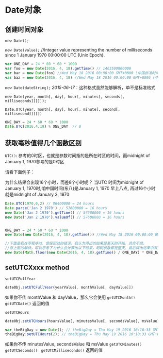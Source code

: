 # Date对象

## 创建时间对象
`new Date();`

`new Date(value);` //Integer value representing the number of milliseconds since 1 January 1970 00:00:00 UTC (Unix Epoch).
```js
var ONE_DAY = 24 * 60 * 60 * 1000
var foo = new Date(2016, 4, 18).getTime() // 1463500800000
var bar = new Date(foo) //Wed May 18 2016 00:00:00 GMT+0800 (中国标准时间)
var baz = new Date(2016, 4, 18) //Wed May 18 2016 00:00:00 GMT+0800 (中国标准时间)
```

`new Date(dateString);`
*2015-06-17*：这种格式虽然能够解析，单不是标准格式

`new Date(year, month[, day[, hour[, minutes[, seconds[, milliseconds]]]]]);`

`Date.UTC(year, month[, day[, hour[, minute[, second[, millisecond]]]]])`
```js
ONE_DAY = 24 * 60 * 60 * 1000
Date.UTC(2016,4,19) % ONE_DAY  // 0
```

## 获取毫秒值得几个函数区别

`UTC()`: 参考的0时区，也就是参数时间指的是所在时区的时间，而midnight of January 1, 1970参考的是0时区

请看下面例子：

为什么结果会出现16个小时，而差8个小时呢？
 当UTC 时间为midnight of January 1, 1970时,咱中国时间(东八)是January 1, 1970 早上八点, 再过16个小时就是midnight of January 2, 1970
```js
Date.UTC(1970,0,2) // 86400000 = 24 hours
Date.parse('Jan 2 1970') // 57600000 = 16 hours
new Date('Jan 2 1970').getTime() // 57600000 = 16 hours
new Date('Jan 2 1970').valueOf() // 57600000 = 16 hours


ONE_DAY = 24 * 60 * 60 * 1000
new Date(new Date(2016, 4, 18).getTime()) //Wed May 18 2016 00:00:00 GMT+0800 (中国标准时间)

//下面是我在写程序时，曾经犯过的错误，我认为得出的结果是某天的开始，其实不然。
//有上面的解析，可以思考下为什么会计算出以下结果，明明参数都是整天，最后得出结果中有个8点？
new Date(Math.floor(new Date(2016, 4, 18).getTime() / ONE_DAY) * ONE_DAY) //Tue May 17 2016 08:00:00 GMT+0800 (中国标准时间)
```

## setUTCXxxx method

`setUTCFullYear`
```js
dateObj.setUTCFullYear(yearValue[, monthValue[, dayValue]])
```
如果你不传 monthValue 和 dayValue，那么它会使用 `getUTCMonth()` `getUTCDate()` 返回的值

`setUTCHours`
```js
dateObj.setUTCHours(hoursValue[, minutesValue[, secondsValue[, msValue]]])

var theBigDay = new Date(); // theBigDay = Thu May 19 2016 16:10:33 GMT+0800 (中国标准时间)
theBigDay.setUTCHours(2); // theBigDay = Thu May 19 2016 10:10:33 GMT+0800 (中国标准时间)

```
如果你不传 minutesValue, secondsValue 和 msValue `getUTCMinutes()` `getUTCSeconds()` ` getUTCMilliseconds()` 返回的值
